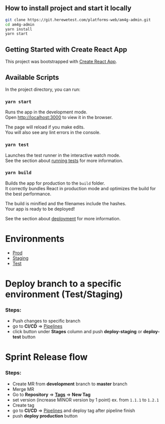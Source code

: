 ## How to install project and start it locally

```sh
git clone https://git.herewetest.com/platforms-web/am4g-admin.git
cd am4g-admin
yarn install
yarn start
```


## Getting Started with Create React App

This project was bootstrapped with [Create React App](https://github.com/facebook/create-react-app).

## Available Scripts

In the project directory, you can run:

### `yarn start`

Runs the app in the development mode.\
Open [http://localhost:3000](http://localhost:3000) to view it in the browser.

The page will reload if you make edits.\
You will also see any lint errors in the console.

### `yarn test`

Launches the test runner in the interactive watch mode.\
See the section about [running tests](https://facebook.github.io/create-react-app/docs/running-tests) for more information.

### `yarn build`

Builds the app for production to the `build` folder.\
It correctly bundles React in production mode and optimizes the build for the best performance.

The build is minified and the filenames include the hashes.\
Your app is ready to be deployed!

See the section about [deployment](https://facebook.github.io/create-react-app/docs/deployment) for more information.

# Environments
- [Prod](https://admin-am.platforms.team/)
- [Staging](https://stg-admin-am.platforms.team/)
- [Test](https://test-admin-am.platforms.team/)

# Deploy branch to a specific environment (Test/Staging)
### Steps:
- Push changes to specific branch
- go to **CI/CD** => [Pipelines](https://git.herewetest.com/platforms-web/am4g-admin/-/pipelines)
- click button under **Stages** column and push **deploy-staging** or **deploy-test** button


# Sprint Release flow
### Steps:
- Create MR from **development** branch to **master** branch
- Merge MR
- Go to **Repository** => **[Tags](https://git.herewetest.com/platforms-web/am4g-admin/-/tags)** => **New Tag**
- set version (increase MINOR version by 1 point) ex. from `1.1.1` to `1.2.1`
- Create tag
- go to **CI/CD** => [Pipelines](https://git.herewetest.com/platforms-web/am4g-admin/-/pipelines) and deploy tag after pipeline finish
- push **deploy production** button
